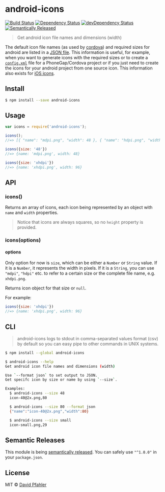 # android-icons
[![Build Status](https://travis-ci.org/excellenteasy/android-icons.svg?branch=master)](https://travis-ci.org/excellenteasy/android-icons)
[![Dependency Status](https://david-dm.org/excellenteasy/android-icons.svg)](https://david-dm.org/excellenteasy/android-icons)
[![devDependency Status](https://david-dm.org/excellenteasy/android-icons/dev-status.svg)](https://david-dm.org/excellenteasy/android-icons#info=devDependencies)
[![Semantically Released](https://img.shields.io/badge/versioning-semantically%20released-brightgreen.svg)](https://github.com/boennemann/semantic-release)

> Get android icon file names and dimensions (width)

The default icon file names (as used by [cordova](https://cordova.apache.org/docs/en/4.0.0/config_ref_images.md.html#Icons%20and%20Splash%20Screens)) and required sizes for android are listed in a [JSON file](icons.json). This information is useful, for example, when you want to generate icons with the required sizes or to create a [`config.xml`](http://docs.phonegap.com/en/3.5.0/config_ref_images.md.html) file for a PhoneGap/Cordova project or if you just need to create the icons for your android project from one source icon.
This information also exists for [iOS icons](https://github.com/excellenteasy/ios-icons).


## Install

```sh
$ npm install --save android-icons
```


## Usage

```js
var icons = require('android-icons');

icons();
//=> [{ "name": "mdpi.png", "width": 48 }, { "name": "hdpi.png", "width": 72 }, ... ]

icons({size: '48'})
//=> {name: 'mdpi.png', width: 48}

icons({size: 'xhdpi'})
//=> {name: 'xhdpi.png', width: 96}
```


## API

### icons()

Returns an array of icons, each icon being represented by an object with `name` and `width` properties.

> Notice that icons are always squares, so no `height` property is provided.

### icons(options)
#### options

Only option for now is `size`, which can be either a `Number` or `String` value. If it is a `Number`, it represents the width in pixels. If it is a `String`, you can use `"mdpi"`, `"hdpi"` etc. to refer to a certain size or the complete file name, e.g. `xhdpi.png`.

Returns icon object for that size or `null`.

For example:

```js
icons({size: 'xhdpi'})
//=> {name: 'xhdpi.png', width: 96}
```


## CLI
> android-icons logs to stdout in comma-separated values format (csv) by default so you can easy pipe to other commands in UNIX systems.

```sh
$ npm install --global android-icons
```

```sh
$ android-icons --help
Get android icon file names and dimensions (width)

Use `--format json` to set output to JSON.
Get specifc icon by size or name by using `--size`.

Examples:
  $ android-icons --size 48
  icon-40@2x.png,80

  $ android-icons --size 80 --format json
  {"name":"icon-40@2x.png","width":80}

  $ android-icons --size small
  icon-small.png,29
```

## Semantic Releases
This module is being [semantically released](https://github.com/boennemann/semantic-release). You can safely use `"^1.0.0"` in your `package.json`.

## License
MIT © [David Pfahler](http://excellenteasy.com)
